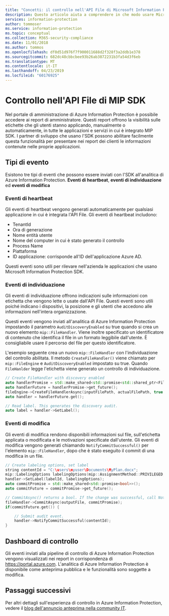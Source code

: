 ```yaml
---
title: "Concetti: il controllo nell'API File di Microsoft Information Protection SDK"
description: Questo articolo aiuta a comprendere in che modo usare Microsoft Information Protection SDK per inviare gli eventi di controllo dell'API File all'analitica di Azure Information Protection.
services: information-protection
author: tommoser
ms.service: information-protection
ms.topic: conceptual
ms.collection: M365-security-compliance
ms.date: 11/01/2018
ms.author: tommos
ms.openlocfilehash: df0d51d976f7f900011688d2f328f3a2ddb1e378
ms.sourcegitcommit: 682dc48cbbcbee93b26ab3872231b3fa54d3f6eb
ms.translationtype: MT
ms.contentlocale: it-IT
ms.lasthandoff: 04/23/2019
ms.locfileid: "60176925"
---
```

# <a name="auditing-in-the-mip-sdk-file-api"></a>Controllo nell'API File di MIP SDK

Nel portale di amministrazione di Azure Information Protection è possibile accedere ai report di amministratore. Questi report offrono la visibilità sulle etichette che gli utenti stanno applicando, manualmente o automaticamente, in tutte le applicazioni e servizi in cui è integrato MIP SDK. I partner di sviluppo che usano l'SDK possono abilitare facilmente questa funzionalità per presentare nei report dei clienti le informazioni contenute nelle proprie applicazioni.

## <a name="event-types"></a>Tipi di evento

Esistono tre tipi di eventi che possono essere inviati con l'SDK all'analitica di Azure Information Protection. **Eventi di heartbeat**, **eventi di individuazione** ed **eventi di modifica**

### <a name="heartbeat-events"></a>Eventi di heartbeat

Gli eventi di heartbeat vengono generati automaticamente per qualsiasi applicazione in cui è integrata l'API File. Gli eventi di heartbeat includono:

* TenantId
* Ora di generazione
* Nome entità utente
* Nome del computer in cui è stato generato il controllo
* Process Name
* Piattaforma
* ID applicazione: corrisponde all'ID dell'applicazione Azure AD.

Questi eventi sono utili per rilevare nell'azienda le applicazioni che usano Microsoft Information Protection SDK.

### <a name="discovery-events"></a>Eventi di individuazione

Gli eventi di individuazione offrono indicazioni sulle informazioni con etichetta che vengono lette o usate dall'API File. Questi eventi sono utili poiché indicano i dispositivi, la posizione e gli utenti che accedono alle informazioni nell'intera organizzazione.

Questi eventi vengono inviati all'analitica di Azure Information Protection impostando il parametro `AuditDiscoveryEnabled` su true quando si crea un nuovo elemento `mip::FileHandler`. Viene inoltre specificato un identificatore di contenuto che identifica il file in un formato leggibile dall'utente. È consigliabile usare il percorso del file per questo identificatore.

L'esempio seguente crea un nuovo `mip::FileHandler` con l'individuazione del controllo abilitata. Il metodo `CreateFileHandler()` viene chiamato per `mip::FileEngine` e `AuditDiscoveryEnabled` impostato su true. Quando `FileHanlder` legge l'etichetta viene generato un controllo di individuazione.

```cpp
// Create FileHandler with discovery enabled
auto handlerPromise = std::make_shared<std::promise<std::shared_ptr<FileHandler>>>();
auto handlerFuture = handlerPromise->get_future();
fileEngine->CreateFileHandlerAsync(inputFilePath, actualFilePath, true /*AuditDiscoveryEnabled*/, make_shared<FileHandlerObserver>(), createFileHandlerPromise);
auto handler = handlerFuture.get();

// Read label. This generates the discovery audit.
auto label = handler->GetLabel();
```

### <a name="change-events"></a>Eventi di modifica

Gli eventi di modifica rendono disponibili informazioni sul file, sull'etichetta applicata o modificata e le motivazioni specificate dall'utente. Gli eventi di modifica vengono generati chiamando `NotifyCommitSuccessful()` per l'elemento `mip::FileHandler`, dopo che è stato eseguito il commit di una modifica in un file.

```cpp
// Create labeling options, set label
string contentId = "C:\users\myuser\Documents\MyPlan.docx";
mip::LabelingOptions labelingOptions(mip::AssignmentMethod::PRIVILEGED, mip::ActionSource::MANUAL);
handler->SetLabel(labelId, labelingOptions);
auto commitPromise = std::make_shared<std::promise<bool>>();
auto commitFuture = commitPromise->get_future();

// CommitAsync() returns a bool. If the change was successful, call NotifyCommitSuccessful().
fileHandler->CommitAsync(outputFile, commitPromise);
if(commitFuture.get()) {

    // Submit audit event.
    handler->NotifyCommitSuccessful(contentId);
}
```

## <a name="audit-dashboard"></a>Dashboard di controllo

Gli eventi inviati alla pipeline di controllo di Azure Information Protection vengono visualizzati nei report in corrispondenza di https://portal.azure.com. L'analitica di Azure Information Protection è disponibile come anteprima pubblica e le funzionalità sono soggette a modifica.

## <a name="next-steps"></a>Passaggi successivi

Per altri dettagli sull'esperienza di controllo in Azure Information Protection, vedere il [blog dell'annuncio anteprima nella community IT](https://techcommunity.microsoft.com/t5/Azure-Information-Protection/Data-discovery-reporting-and-analytics-for-all-your-data-with/ba-p/253854).
